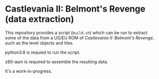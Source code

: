 # Castlevania II: Belmont's Revenge (data extraction)

This repository provides a script (`build.sh`) which can be run to extract some
of the data from a US/EU ROM of *Castlevania II: Belmont's Revenge*, such as the level objects and tiles.

python3.8 is requied to run the script.

z80-asm is required to assemble the resulting data.

It's a work-in-progress.